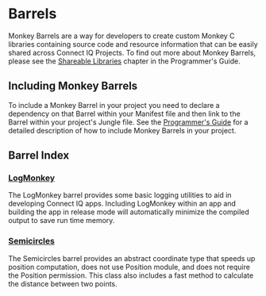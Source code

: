 # Barrels
Monkey Barrels are a way for developers to create custom Monkey C libraries containing source code and resource information that can be easily shared across Connect IQ Projects. To find out more about Monkey Barrels, please see the <a href="https://developer.garmin.com/connect-iq/programmers-guide/shareable-libraries/">Shareable Libraries</a> chapter in the Programmer's Guide.

## Including Monkey Barrels
To include a Monkey Barrel in your project you need to declare a dependency on that Barrel within your Manifest file and then link to the Barrel within your project's Jungle file. See the [Programmer's Guide](https://developer.garmin.com/connect-iq/programmers-guide/monkey-barrels#how-to-include-barrels) for a detailed description of how to include Monkey Barrels in your project.

## Barrel Index

### **[LogMonkey](https://github.com/garmin/connectiq-apps/tree/master/barrels/LogMonkey)**
The LogMonkey barrel provides some basic logging utilities to aid in developing Connect IQ apps. Including LogMonkey within an app and building the app in release mode will automatically minimize the compiled output to save run time memory.

### **[Semicircles](https://github.com/garmin/connectiq-apps/tree/master/barrels/Semicircles)**
The Semicircles barrel provides an abstract coordinate type that speeds up position computation, does not use Position module, and does not require the Position permission. This class also includes a fast method to calculate the distance between two points.
